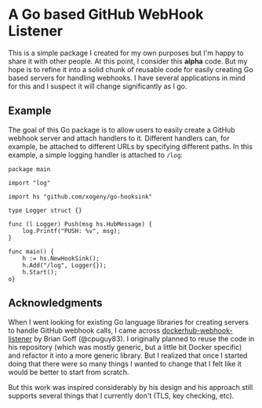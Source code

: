 # A Go based GitHub WebHook Listener

This is a simple package I created for my own purposes but I'm happy
to share it with other people.  At this point, I consider this
**alpha** code.  But my hope is to refine it into a solid chunk of
reusable code for easily creating Go based servers for handling
webhooks.  I have several applications in mind for this and I suspect
it will change significantly as I go.

## Example

The goal of this Go package is to allow users to easily create a
GitHub webhook server and attach handlers to it.  Different handlers
can, for example, be attached to different URLs by specifying
different paths.  In this example, a simple logging handler is
attached to `/log`:

```
package main

import "log"

import hs "github.com/xogeny/go-hooksink"

type Logger struct {}

func (l Logger) Push(msg hs.HubMessage) {
	log.Printf("PUSH: %v", msg);
}

func main() {
	h := hs.NewHookSink();
	h.Add("/log", Logger{});
	h.Start();
o}
```

## Acknowledgments

When I went looking for existing Go language libraries for creating
servers to handle GitHub webhook calls, I came across
[dockerhub-webhook-listener](https://github.com/cpuguy83/dockerhub-webhook-listener)
by Brian Goff (@cpuguy83).  I originally planned to reuse the code in
his repository (which was mostly generic, but a little bit Docker
specific) and refactor it into a more generic library.  But I realized
that once I started doing that there were so many things I wanted to
change that I felt like it would be better to start from scratch.

But this work was inspired considerably by his design and his approach
still supports several things that I currently don't (TLS, key
checking, etc).
